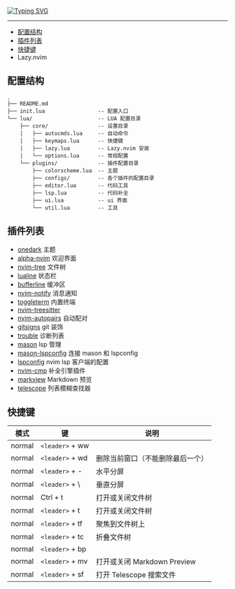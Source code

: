 [![Typing SVG](https://readme-typing-svg.demolab.com?font=Fira+Code&size=30&pause=1000&color=000000&center=true%C2%A0%E7%9C%9F&vCenter=false%C2%A0%E5%81%87&repeat=true%C2%A0%E7%9C%9F&random=false%C2%A0%E5%81%87&width=435&lines=NVIM)](https://git.io/typing-svg)

---

<!-- markdown-toc GitLab -->

- [配置结构](#配置结构)
- [插件列表](#插件列表)
- [快捷键](#快捷键)
- Lazy.nvim

<!-- markdown-toc -->


## 配置结构

```dir
.
├── README.md
├── init.lua                 -- 配置入口
└── lua/                     -- LUA 配置目录
    ├── core/                -- 设置目录
    │   ├── autocmds.lua     -- 自动命令
    │   ├── keymaps.lua      -- 快捷键
    │   ├── lazy.lua         -- Lazy.nvim 安装
    │   └── options.lua      -- 常规配置
    └── plugins/             -- 插件配置目录
        ├── colorscheme.lua  -- 主题
        ├── configs/         -- 各个插件的配置目录
        ├── editor.lua       -- 代码工具
        ├── lsp.lua          -- 代码补全
        ├── ui.lua           -- ui 界面
        └── util.lua         -- 工具
```

## 插件列表

- [onedark](https://github.com/navarasu/onedark.nvim) 主题
- [alpha-nvim](https://github.com/goolord/alpha-nvim) 欢迎界面
- [nvim-tree](https://github.com/nvim-tree/nvim-tree.lua) 文件树
- [lualine](https://github.com/nvim-lualine/lualine.nvim) 状态栏
- [bufferline](https://github.com/akinsho/bufferline.nvim) 缓冲区
- [nvim-notify](https://github.com/rcarriga/nvim-notify) 消息通知
- [toggleterm](https://github.com/akinsho/toggleterm.nvim) 内置终端
- [nvim-treesitter](https://github.com/nvim-treesitter/nvim-treesitter)
- [nvim-autopairs](https://github.com/windwp/nvim-autopairs) 自动配对
- [gitsigns](https://github.com/lewis6991/gitsigns.nvim) git 装饰
- [trouble](https://github.com/folke/trouble.nvim) 诊断列表
- [mason](https://github.com/williamboman/mason.nvim) lsp 管理
- [mason-lspconfig](https://github.com/williamboman/mason-lspconfig.nvim) 连接 mason 和 lspconfig
- [lspconfig](https://github.com/neovim/nvim-lspconfig) nvim lsp 客户端的配置
- [nvim-cmp](https://github.com/hrsh7th/nvim-cmp) 补全引擎插件
- [markview](https://github.com/OXY2DEV/markview.nvim) Markdown 预览
- [telescope](https://github.com/nvim-telescope/telescope.nvim) 列表模糊查找器

## 快捷键

| 模式   | 键                 | 说明 |
| ------ | ------------------ | ---- |
| normal | `<leader>` + ww |   |
| normal | `<leader>` + wd | 删除当前窗口（不能删除最后一个） |
| normal | `<leader>` + -  | 水平分屏 |
| normal | `<leader>` + \  | 垂直分屏 |
| normal | Ctrl + t  | 打开或关闭文件树 |
| normal | `<leader>` + t | 打开或关闭文件树 |
| normal | `<leader>` + tf | 聚焦到文件树上 |
| normal | `<leader>` + tc | 折叠文件树 |
| normal | `<leader>` + bp |  |
| normal | `<leader>` + mv | 打开或关闭 Markdown Preview |
| normal | `<leader>` + sf | 打开 Telescope 搜索文件 |
